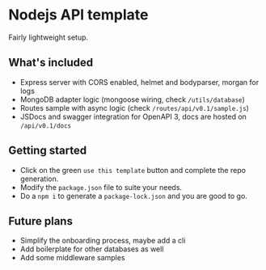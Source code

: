 # Nodejs API template

Fairly lightweight setup.

## What's included

- Express server with CORS enabled, helmet and bodyparser, morgan for logs
- MongoDB adapter logic (mongoose wiring, check `/utils/database`)
- Routes sample with async logic (check `/routes/api/v0.1/sample.js`)
- JSDocs and swagger integration for OpenAPI 3, docs are hosted on `/api/v0.1/docs`

## Getting started

- Click on the green `use this template` button and complete the repo generation.
- Modify the `package.json` file to suite your needs.
- Do a `npm i` to generate a `package-lock.json` and you are good to go.

## Future plans

- Simplify the onboarding process, maybe add a cli
- Add boilerplate for other databases as well
- Add some middleware samples
